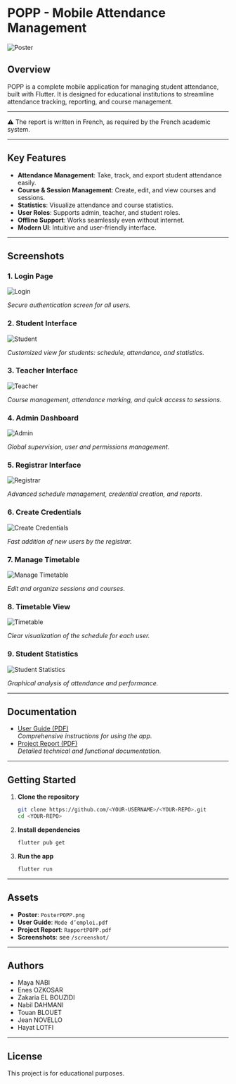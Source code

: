 # POPP - Mobile Attendance Management

![Poster](PosterPOPP.png)

## Overview
POPP is a complete mobile application for managing student attendance, built with Flutter. It is designed for educational institutions to streamline attendance tracking, reporting, and course management.

---

⚠️ The report is written in French, as required by the French academic system.

---

## Key Features
- **Attendance Management**: Take, track, and export student attendance easily.
- **Course & Session Management**: Create, edit, and view courses and sessions.
- **Statistics**: Visualize attendance and course statistics.
- **User Roles**: Supports admin, teacher, and student roles.
- **Offline Support**: Works seamlessly even without internet.
- **Modern UI**: Intuitive and user-friendly interface.

---

## Screenshots

### 1. Login Page
![Login](screenshot/PageConnexion.png)

_Secure authentication screen for all users._

### 2. Student Interface
![Student](screenshot/InterfaceEtudiant.png)

_Customized view for students: schedule, attendance, and statistics._

### 3. Teacher Interface
![Teacher](screenshot/InterfaceEnseignant.png)

_Course management, attendance marking, and quick access to sessions._

### 4. Admin Dashboard
![Admin](screenshot/TableauDeBordAdmin.png)

_Global supervision, user and permissions management._

### 5. Registrar Interface
![Registrar](screenshot/InterfaceScolarité.png)

_Advanced schedule management, credential creation, and reports._

### 6. Create Credentials
![Create Credentials](screenshot/CreerIdentifiants.png)

_Fast addition of new users by the registrar._

### 7. Manage Timetable
![Manage Timetable](screenshot/GererEmploiDuTemps.png)

_Edit and organize sessions and courses._

### 8. Timetable View
![Timetable](screenshot/EmploiDuTemps.png)

_Clear visualization of the schedule for each user._

### 9. Student Statistics
![Student Statistics](screenshot/StatsEleVES.png)

_Graphical analysis of attendance and performance._

---

## Documentation
- [User Guide (PDF)](Mode%20d’emploi.pdf)  
  _Comprehensive instructions for using the app._
- [Project Report (PDF)](RapportPOPP.pdf)  
  _Detailed technical and functional documentation._

---

## Getting Started
1. **Clone the repository**
   ```bash
   git clone https://github.com/<YOUR-USERNAME>/<YOUR-REPO>.git
   cd <YOUR-REPO>
   ```
2. **Install dependencies**
   ```bash
   flutter pub get
   ```
3. **Run the app**
   ```bash
   flutter run
   ```

---

## Assets
- **Poster**: `PosterPOPP.png`
- **User Guide**: `Mode d’emploi.pdf`
- **Project Report**: `RapportPOPP.pdf`
- **Screenshots**: see `/screenshot/`

---

## Authors
- Maya NABI
- Enes OZKOSAR
- Zakaria EL BOUZIDI
- Nabil DAHMANI
- Touan BLOUET
- Jean NOVELLO
- Hayat LOTFI

---

## License
This project is for educational purposes.
